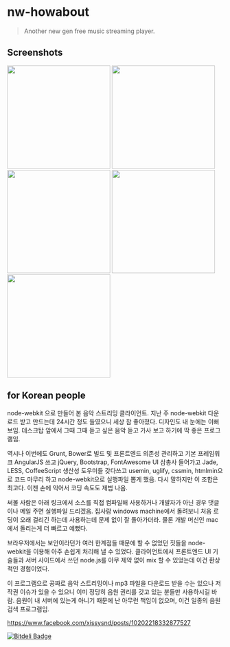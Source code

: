 # nw-howabout
> Another new gen free music streaming player.

## Screenshots
<img src="http://s22.postimg.org/oxe4sshtd/Screen_Shot_2013_10_24_at_4_32_07_PM.png" width=240 />
<img src="http://s21.postimg.org/gahgsaz7b/Screen_Shot_2013_10_24_at_4_45_52_PM.png" width=240 />
<img src="http://s17.postimg.org/uaebunxfj/Screen_Shot_2013_10_24_at_4_43_47_PM.png" width=240 />
<img src="http://s21.postimg.org/kpvajtm7r/Screen_Shot_2013_10_24_at_4_30_36_PM.png" width=240 />
<img src="http://s24.postimg.org/vkd750z45/Screen_Shot_2013_10_24_at_4_47_16_PM.png" width=240 />


## for Korean people
node-webkit 으로 만들어 본 음악 스트리밍 클라이언트. 지난 주 node-webkit 다운로드 받고 만드는데 24시간 정도 들였으니 세상 참 좋아졌다. 디자인도 내 눈에는 이뻐 보임. 데스크탑 앞에서 그때 그때 듣고 싶은 음악 듣고 가사 보고 하기에 딱 좋은 프로그램임.

역시나 이번에도 Grunt, Bower로 빌드 및 프론트엔드 의존성 관리하고 기본 프레임워크 AngularJS 쓰고 jQuery, Bootstrap, FontAwesome UI 삼총사 들어가고 Jade, LESS, CoffeeScript 생산성 도우미들 갖다쓰고 usemin, uglify, cssmin, htmlmin으로 코드 마무리 하고 node-webkit으로 실행파일 뽑게 했음. 다시 말하지만 이 조합은 최고다. 이젠 손에 익어서 코딩 속도도 제법 나옴.

써볼 사람은 아래 링크에서 소스를 직접 컴파일해 사용하거나 개발자가 아닌 경우 댓글이나 메일 주면 실행파일 드리겠음. 집사람 windows machine에서 돌려보니 처음 로딩이 오래 걸리긴 하는데 사용하는데 문제 없이 잘 돌아가더라. 물론 개발 머신인 mac에서 돌리는게 더 빠르고 예뻤다.

브라우저에서는 보안이라던가 여러 한계점들 때문에 할 수 없었던 짓들을 node-webkit을 이용해 아주 손쉽게 처리해 낼 수 있었다. 클라이언트에서 프론트엔드 UI 기술들과 서버 사이드에서 쓰던 node.js를 아무 제약 없이 mix 할 수 있었는데 이건 환상적인 경험이었다.

이 프로그램으로 공짜로 음악 스트리밍이나 mp3 파일을 다운로드 받을 수는 있으나 저작권 이슈가 있을 수 있으니 이미 정당히 음원 권리를 갖고 있는 분들만 사용하시길 바람. 음원이 내 서버에 있는게 아니기 때문에 난 아무런 책임이 없으며, 이건 일종의 음원 검색 프로그램임.

https://www.facebook.com/xissysnd/posts/10202218332877527

[![Bitdeli Badge](https://d2weczhvl823v0.cloudfront.net/xissy/nw-howabout/trend.png)](https://bitdeli.com/free "Bitdeli Badge")

